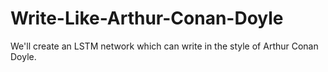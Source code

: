 # Write-Like-Arthur-Conan-Doyle
We'll create an LSTM network which can write in the style of Arthur Conan Doyle. 
